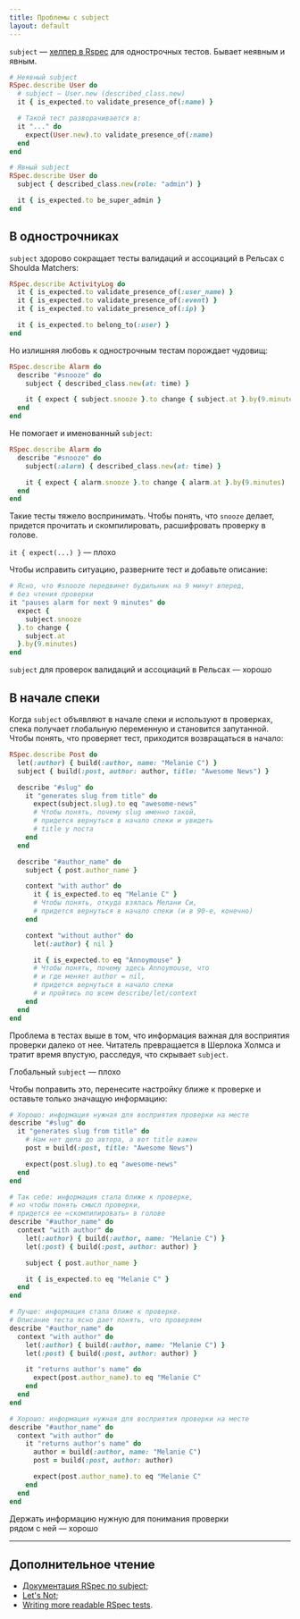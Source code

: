 ```yaml
---
title: Проблемы с subject
layout: default
---
```


`subject` — [хелпер в Rspec](https://github.com/rspec/rspec-core/blob/910eb7fb3184ea23a8cd8bd13b14ac84ca39664c/lib/rspec/core/memoized_helpers.rb#L57-L62) для однострочных тестов. Бывает неявным и явным.

```ruby
# Неявный subject
RSpec.describe User do
  # subject — User.new (described_class.new)
  it { is_expected.to validate_presence_of(:name) }

  # Такой тест разворачивается в:
  it "..." do
    expect(User.new).to validate_presence_of(:name)
  end
end

# Явный subject
RSpec.describe User do
  subject { described_class.new(role: "admin") }

  it { is_expected.to be_super_admin }
end
```

## В однострочниках
`subject` здорово сокращает тесты валидаций и ассоциаций в Рельсах с Shoulda Matchers:

```ruby
RSpec.describe ActivityLog do
  it { is_expected.to validate_presence_of(:user_name) }
  it { is_expected.to validate_presence_of(:event) }
  it { is_expected.to validate_presence_of(:ip) }

  it { is_expected.to belong_to(:user) }
end
```

Но излишняя любовь к однострочным тестам порождает чудовищ:

```ruby
RSpec.describe Alarm do
  describe "#snooze" do
    subject { described_class.new(at: time) }

    it { expect { subject.snooze }.to change { subject.at }.by(9.minutes)
  end
end
```

Не помогает и именованный `subject`:

```ruby
RSpec.describe Alarm do
  describe "#snooze" do
    subject(:alarm) { described_class.new(at: time) }

    it { expect { alarm.snooze }.to change { alarm.at }.by(9.minutes)
  end
end
```

Такие тесты тяжело воспринимать. Чтобы понять, что `snooze` делает, придется прочитать и скомпилировать, расшифровать проверку в голове.

<div class="outstanding outstanding--therule">
  <code>it { expect(...) }</code> — плохо
</div>

Чтобы исправить ситуацию, разверните тест и добавьте описание:

```ruby
# Ясно, что #snooze передвинет будильник на 9 минут вперед,
# без чтения проверки
it "pauses alarm for next 9 minutes" do
  expect {
    subject.snooze
  }.to change {
    subject.at
  }.by(9.minutes)
end
```
<div class="outstanding outstanding--therule">
  <code>subject</code> для проверок валидаций и ассоциаций в Рельсах — хорошо
</div>

## В начале спеки
Когда `subject` объявляют в начале спеки и используют в проверках, спека получает глобальную переменную и становится запутанной. Чтобы понять, что проверяет тест, приходится возвращаться в начало:

```ruby
RSpec.describe Post do
  let(:author) { build(:author, name: "Melanie C") }
  subject { build(:post, author: author, title: "Awesome News") }

  describe "#slug" do
    it "generates slug from title" do
      expect(subject.slug).to eq "awesome-news"
      # Чтобы понять, почему slug именно такой,
      # придется вернуться в начало спеки и увидеть
      # title у поста
    end
  end

  describe "#author_name" do
    subject { post.author_name }

    context "with author" do
      it { is_expected.to eq "Melanie C" }
      # Чтобы понять, откуда взялась Мелани Си,
      # придется вернуться в начало спеки (и в 90-е, конечно)
    end

    context "without author" do
      let(:author) { nil }

      it { is_expected.to eq "Annoymouse" }
      # Чтобы понять, почему здесь Annoymouse, что
      # и где меняет author = nil,
      # придется вернуться в начало спеки
      # и пройтись по всем describe/let/context
    end
  end
end
```

Проблема в тестах выше в том, что информация важная для восприятия проверки далеко от нее. Читатель превращается в Шерлока Холмса и тратит время впустую, расследуя, что скрывает `subject`.

<div class="outstanding outstanding--therule">
  Глобальный <code>subject</code> — плохо
</div>

Чтобы поправить это, перенесите настройку ближе к проверке и оставьте только значащую информацию:

```ruby
# Хорошо: информация нужная для восприятия проверки на месте
describe "#slug" do
  it "generates slug from title" do
    # Нам нет дела до автора, а вот title важен
    post = build(:post, title: "Awesome News")

    expect(post.slug).to eq "awesome-news"
  end
end
```

```ruby
# Так себе: информация стала ближе к проверке,
# но чтобы понять смысл проверки,
# придется ее «скомпилировать» в голове
describe "#author_name" do
  context "with author" do
    let(:author) { build(:author, name: "Melanie C") }
    let(:post) { build(:post, author: author) }

    subject { post.author_name }

    it { is_expected.to eq "Melanie C" }
  end
end
```

```ruby
# Лучше: информация стала ближе к проверке.
# Описание теста ясно дает понять, что проверяем
describe "#author_name" do
  context "with author" do
    let(:author) { build(:author, name: "Melanie C") }
    let(:post) { build(:post, author: author) }

    it "returns author's name" do
      expect(post.author_name).to eq "Melanie C"
    end
  end
end
```

```ruby
# Хорошо: информация нужная для восприятия проверки на месте
describe "#author_name" do
  context "with author" do
    it "returns author's name" do
      author = build(:author, name: "Melanie C")
      post = build(:post, author: author)

      expect(post.author_name).to eq "Melanie C"
    end
  end
end
```

<div class="outstanding outstanding--therule">
  Держать информацию нужную для понимания проверки рядом с ней — хорошо
</div>

--------------------------------

## Дополнительное чтение

* [Документация RSpec по subject](https://www.relishapp.com/rspec/rspec-core/v/3-5/docs/subject/implicitly-defined-subject);
* [Let's Not](https://robots.thoughtbot.com/lets-not);
* [Writing more readable RSpec tests](http://linduxed.com/blog/2014/08/24/writing-more-readable-rspec-tests/).
